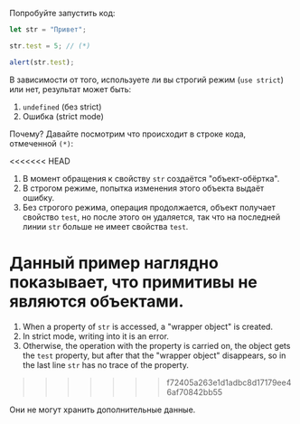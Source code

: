 
Попробуйте запустить код:

```js run
let str = "Привет";

str.test = 5; // (*)

alert(str.test);
```

В зависимости от того, используете ли вы cтрогий режим (`use strict`) или нет, результат может быть:
1. `undefined` (без strict)
2. Ошибка (strict mode)

Почему? Давайте посмотрим что происходит в строке кода, отмеченной `(*)`:

<<<<<<< HEAD
1. В момент обращения к свойству `str` создаётся "объект-обёртка".
2. В cтрогом режиме, попытка изменения этого объекта выдаёт ошибку.
3. Без строгого режима, операция продолжается, объект получает свойство `test`, но после этого он удаляется, так что на последней линии `str` больше не имеет свойства `test`.

**Данный пример наглядно показывает, что примитивы не являются объектами.**
=======
1. When a property of `str` is accessed, a "wrapper object" is created.
2. In strict mode, writing into it is an error.
3. Otherwise, the operation with the property is carried on, the object gets the `test` property, but after that the "wrapper object" disappears, so in the last line `str` has no trace of the property.
>>>>>>> f72405a263e1d1adbc8d17179ee46af70842bb55

Они не могут хранить дополнительные данные.
